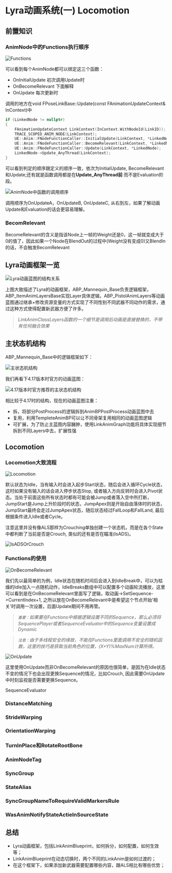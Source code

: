 # Lyra动画系统(一) Locomotion

## 前置知识

### AnimNode中的Functions执行顺序

![Functions](./UE5LyraPic/Functions.png)

可以看到每个AnimNode都可以绑定这三个函数：

* OnInitialUpdate 初次调用Update时
* OnBecomeRelevant 下面解释
* OnUpdate 每次更新时

调用的地方在void FPoseLinkBase::Update(const FAnimationUpdateContext& InContext)中

```C++
if (LinkedNode != nullptr)
{
	FAnimationUpdateContext LinkContext(InContext.WithNodeId(LinkID));
	TRACE_SCOPED_ANIM_NODE(LinkContext);
	UE::Anim::FNodeFunctionCaller::InitialUpdate(LinkContext, *LinkedNode);
	UE::Anim::FNodeFunctionCaller::BecomeRelevant(LinkContext, *LinkedNode);
	UE::Anim::FNodeFunctionCaller::Update(LinkContext, *LinkedNode);
	LinkedNode->Update_AnyThread(LinkContext);
}
```

可以看到判定的顺序跟定义的顺序一致，依次为InitialUpdate, BecomeRelevant和Update;还有就是函数调用都是在**Update_AnyThread前** 而不是Evaluation阶段。

![AnimNode中函数的调用顺序](./UE5LyraPic/AnimNodeFuncOrder.png)

调用顺序为OnUpdateA，OnUpdateB, OnUpdateC, 从右到左，如果了解动画Update和Evaluation的话会更容易理解。

### BecomRelevant

BecomeRelevant的含义是指该Node上一帧的Weight还是0，这一帧就变成大于0的值了，因此如果一个Node在BlendOut的过程中(Weight没有变成0)又BlendIn的话，不会触发BecomRelevant

## Lyra动画框架一览

![Lyra动画蓝图的结构关系](./UE5LyraPic/Lyra动画蓝图的结构关系.png)

上图大致描述了Lyra的动画框架，ABP_Mannequin_Base负责逻辑框架， ABP_ItemAnimLayersBase实现Layer具体逻辑，ABP_PistolAnimLayers等动画蓝图通过继承+修改资源变量的方式实现了不同性别不同武器不同动作的需求，通过这种方式使得配置新武器方便了许多。

>_LinkAnimClassLayers函数的一个细节是调用后动画是直接替换的，不带有任何融合效果_

## 主状态机结构

ABP_Mannequin_Base中的逻辑框架如下：

![主状态机结构](./UE5LyraPic/ABPLogic.png)

我们再看下4.17版本时官方的动画蓝图：

![4.17版本时官方推荐的主状态机结构](./UE5LyraPic/417AnimABP.jpg)

相比较于4.17时的结构，现在的动画蓝图注重：

* 拆，将部分PostProcess的逻辑拆到AnimBPPostProcess动画蓝图中去
* 复用，利用TempleteAnimBP可以让不同骨架复用相同的动画蓝图逻辑
* 可扩展，为了防止主蓝图内容臃肿，使用LinkAnimGraph功能将具体实现细节拆到不同Layers中去，扩展性强

## Locomotion

### Locomotion大致流程

![Locomotion](./UE5LyraPic/Locomotion.png)

默认状态为Idle，当有输入时会进入起步Start状态，随后会进入循环Cycle状态，这时如果没有输入的话会进入停步状态Stop, 或者输入方向反转时会进入Pivot状态。当处于前面这些所有状态时都有可能会被Jump或者落入空中所打断，JumpStart是Jump上升阶段时的状态，JumpApex则是开始自由落体时的状态，JumpStart最终会走过JumpApex状态，随后状态经过FallLoop和FallLand, 最后根据条件进入Idle或者Cycle。

注意这里并没有像ALS那样为Crouching单独创建一个状态机，而是在各个State中都判断了当前是否是Crouch, 类似的还有是否在瞄准(IsADS)。

![IsADSOrCrouch](./UE5LyraPic/IsADSOrCrouch.png)

### Functions的使用

![OnBecomeRelevant](./UE5LyraPic/OnBecomeRelevant.png)

我们先以最简单的为例，Idle状态在随机时间后会进入到IdleBreak中，可以为枯燥的Idle加入一点随机动作，IdleBreaks数组中可以配置多个动画轮流播放，这里可以看到是在OnBecomeRelevant里面写了逻辑，取动画->SetSequence->CurrentIndex+1, 之所以放在OnBecomeRelevant中是希望这个节点开始'相关'时调用一次设置，后面Update期间不用再管。

>_`重要：`如果要在Functions中根据逻辑设置不同的Sequence，那么必须将SequencePlayer或者SequenceEvaluator中的Sequence变量设置成Dynamic_

>_`注意：`由于多线程安全的缘故，不能在Functions里面调用不安全的随机函数，这里的技巧是获取当前角色的位置，(X+Y)%MaxNum计算所得。_

![OnUpdate](./UE5LyraPic/OnUpdate.png)

这里使用OnUpdate而非OnBecomeRelevant的原因也很简单，是因为在Idle状态不变的情况下也会出现更换Sequence的情况，比如Crouch, 因此需要OnUpdate中时刻监视是否需要更换Sequence。



SequenceEvaluator

### DistanceMatching

### StrideWarping

### OrientationWarping

### TurnInPlace和RotateRootBone

### AnimNodeTag

### SyncGroup

### StateAlias

### SyncGroupNameToRequireValidMarkersRule

### WasAnimNotifyStateActieInSourceState

## 总结

* Lyra动画框架，包括LinkAnimBlueprint，如何拆分，如何配置，如何生效等；
* LinkAnimBlueprint在动态切换时，两个不同的LinkAnim是如何过渡的；
* 在这个框架下，如果添加新武器需要配置哪些内容，跟ALS相比有哪些优势；